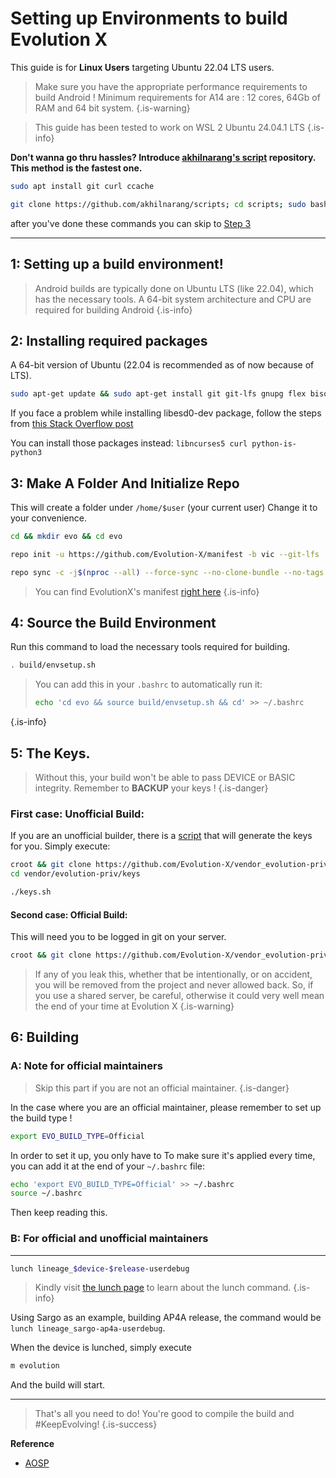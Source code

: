 # Setting up Environments to build Evolution X

This guide is for __Linux Users__ targeting Ubuntu 22.04 LTS users.

> Make sure you have the appropriate performance requirements to build Android !
Minimum requirements for A14 are : 12 cores, 64Gb of RAM and 64 bit system.
{.is-warning}

> This guide has been tested to work on WSL 2 Ubuntu 24.04.1 LTS
{.is-info}


**Don't wanna go thru hassles? Introduce [akhilnarang's script](https://github.com/akhilnarang/scripts) repository.**
**This method is the fastest one.**

```bash
sudo apt install git curl ccache
```
```bash
git clone https://github.com/akhilnarang/scripts; cd scripts; sudo bash setup/android_build_env.sh
```
after you've done these commands you can skip to [Step 3](#h-3-make-a-folder-and-initialize-repo)

---------------------------------------

## 1: Setting up a build environment! ##

> Android builds are typically done on Ubuntu LTS (like 22.04), which has the necessary tools. A 64-bit system architecture and CPU are required for building Android
{.is-info}


## 2: Installing required packages ##

A 64-bit version of Ubuntu (22.04 is recommended as of now because of LTS).

```bash
sudo apt-get update && sudo apt-get install git git-lfs gnupg flex bison gperf libsdl1.2-dev libesd0-dev squashfs-tools build-essential zip curl ccache libncurses5-dev zlib1g-dev openjdk-11-jre openjdk-11-jdk pngcrush schedtool libxml2 libxml2-utils xsltproc lzop libc6-dev schedtool g++-multilib lib32z1-dev lib32ncurses5-dev gcc-multilib maven tmux screen w3m ncftp rsync libssl-dev
```

If you face a problem while installing libesd0-dev package, follow the steps from [this Stack Overflow post](https://askubuntu.com/questions/1082722/unable-to-locate-package-libesd0-dev-on-ubuntu-18-04#)

You can install those packages instead: `libncurses5 curl python-is-python3`

## 3: Make A Folder And Initialize Repo ##

This will create a folder under `/home/$user` (your current user)
Change it to your convenience.

```bash
cd && mkdir evo && cd evo
```

```bash
repo init -u https://github.com/Evolution-X/manifest -b vic --git-lfs
```
```bash
repo sync -c -j$(nproc --all) --force-sync --no-clone-bundle --no-tags
```

> You can find EvolutionX's manifest [right here](https://github.com/Evolution-X/manifest)
{.is-info}


## 4: Source the Build Environment

Run this command to load the necessary tools required for building.

```bash
. build/envsetup.sh
```

> You can add this in your `.bashrc` to automatically run it:
>
> ```bash
> echo 'cd evo && source build/envsetup.sh && cd' >> ~/.bashrc
> ```
>
{.is-info}

## 5: The Keys. ##

> Without this, your build won't be able to pass DEVICE or BASIC integrity.
Remember to **BACKUP** your keys !
{.is-danger}

### First case: Unofficial Build: ###

If you are an unofficial builder, there is a [script](https://github.com/Evolution-X/vendor_evolution-priv_keys-template) that will generate the keys for you. Simply execute:

```bash
croot && git clone https://github.com/Evolution-X/vendor_evolution-priv_keys-template vendor/evolution-priv/keys
cd vendor/evolution-priv/keys
```

```bash
./keys.sh
```

#### Second case: Official Build: ###

This will need you to be logged in git on your server.

```bash
croot && git clone https://github.com/Evolution-X/vendor_evolution-priv_keys vendor/evolution-priv/keys
```

> If any of you leak this, whether that be intentionally, or on accident, you will be removed from the project and never allowed back. So, if you use a shared server, be careful, otherwise it could very well mean the end of your time at Evolution X
{.is-warning}

## 6: Building ##

### A: Note for official maintainers
> Skip this part if you are not an official maintainer.
{.is-danger}

In the case where you are an official maintainer, please remember to set up the build type !

```bash
export EVO_BUILD_TYPE=Official
```

In order to set it up, you only have to
To make sure it's applied every time, you can add it at the end of your `~/.bashrc` file:

```bash
echo 'export EVO_BUILD_TYPE=Official' >> ~/.bashrc
source ~/.bashrc
```

Then keep reading this.

### B: For official and unofficial maintainers

---

```bash
lunch lineage_$device-$release-userdebug
```

> Kindly visit [the lunch page](/lunch) to learn about the lunch command.
{.is-info}

Using Sargo as an example, building AP4A release, the command would be `lunch lineage_sargo-ap4a-userdebug`.

When the device is lunched, simply execute
```bash
m evolution
```
And the build will start.

---

> That's all you need to do! You're good to compile the build and #KeepEvolving!
{.is-success}


**Reference**
* [AOSP](https://source.android.com/setup/build/initializing)
